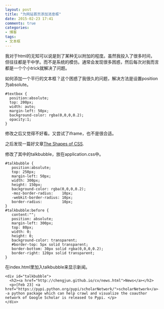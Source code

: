 ```yaml
---
layout: post
title: "为网站首页添加消息框"
date: 2015-02-23 17:41
comments: true
categories: 
- 博客
tags:
- 文本框
---
```


我对于html的无知可以说是到了某种无以附加的程度。虽然我投入了很多时间，但往往都是干中学。而不是系统的模仿。通常会发现很多困惑，然后每次对我而言都是一个个小trick就解决了问题。

如何添加一个平行的文本框？这个困惑了我很久的问题，解决方法是设置position为absolute。

    #textbox {
      position:absolute;
      top: 200px;
      width: auto;
      margin-left: 50px;
      background-color: rgba(0,0,0,0.2);
      opacity:1;
    }

修改之后又觉得不好看。又尝试了iframe，也不是很合适。

之后发现一篇好文章[The Shapes of CSS](http://css-tricks.com/examples/ShapesOfCSS/).

修改了其中的talkbubble，放在application.css中。

    #talkbubble {
       position:absolute;
       top: 250px;
       margin-left: 50px;
       width: 300px;
       height: 150px;
       background-color: rgba(0,0,0,0.2);
       -moz-border-radius:    10px;
       -webkit-border-radius: 10px;
       border-radius:         10px;
    }
    #talkbubble:before {
       content:"";
       position: absolute;
       margin-left: 300px;
       top: 80px;
       width: 0;
       height: 0;
       background-color: transparent;
       #border-top: 5px solid transparent;
       border-bottom: 30px solid rgba(0,0,0,0.2);
       border-right: 120px solid transparent;
    }

在index.html里加入talkbubble来显示新闻。

    <div id="talkbubble">
      <h2><a href="http://chengjun.github.io/cv/news.html">News</a></h2>
      <p>[Feb 23] <a href="https://pypi.python.org/pypi/scholarNetwork/">scholarNetwork</a>--a python package which can help crawl and visualize the coauthor network of Google Scholar is released to Pypi. </p>
    </div>

